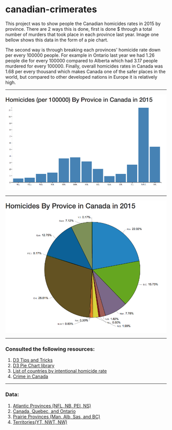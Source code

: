 # canadian-crimerates

  This project was to show people the Canadian homicides rates in 2015 by province. There are 2 ways this is done, first is done  $ through a total number of murders that took place in each province last year. Image one bellow shows this data in the form of a pie chart.

  The second way is through breaking each provinces' homicide rate down per every 100000 people. For example in Ontario last year  we had 1.26 people die for every 100000 compared to Alberta which had 3.17 people murdered for every 100000. Finally, overall   homicides rates in Canada was 1.68 per every thousand which makes Canada one of the safer places in the world, but compared to other developed nations in Europe it is relatively high.

---

![alt tag](Barchart.png)

---

![alt tag](data.png)

---

### Consulted the following resources:

  1. [D3 Tips and Tricks](https://bl.ocks.org/d3noob/bdf28027e0ce70bd132edc64f1dd7ea4)    
  2. [D3 Pie Chart library](https://github.com/benkeen/d3pie/)
  3. [List of countries by intentional homicide rate](https://en.wikipedia.org/wiki/List_of_countries_by_intentional_homicide_rate)
  4. [Crime in Canada](https://en.wikipedia.org/wiki/Crime_in_Canada)

---

### Data:

 1. [Atlantic Provinces (NFL, NB,  PEI, NS)](http://www.statcan.gc.ca/tables-tableaux/sum-som/l01/cst01/legal50a-eng.htm)
 2. [Canada, Quebec, and Ontario](http://www.statcan.gc.ca/tables-tableaux/sum-som/l01/cst01/legal50a-eng.htm)
 3. [Prairie Provinces (Man, Alb, Sas, and BC)](http://www.statcan.gc.ca/tables-tableaux/sum-som/l01/cst01/legal50c-eng.htm)
 4. [Territories(YT, NWT, NW)](http://www.statcan.gc.ca/tables-tableaux/sum-som/l01/cst01/legal50d-eng.htm)
